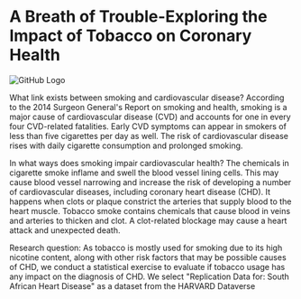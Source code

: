 # A Breath of Trouble-Exploring the Impact of Tobacco on Coronary Health
![GitHub Logo](https://www.google.com/url?sa=i&url=https%3A%2F%2Funsplash.com%2Fphotos%2Fhands-formed-together-with-red-heart-paint-cAtzHUz7Z8g&psig=AOvVaw3bJEXw1-bNg3feW0Rnyz0E&ust=1713278395000000&source=images&cd=vfe&opi=89978449&ved=0CBIQjRxqFwoTCKiS_cO5xIUDFQAAAAAdAAAAABAE)

What link exists between smoking and cardiovascular disease?
According to the 2014 Surgeon General's Report on smoking and health, smoking is a major cause of
cardiovascular disease (CVD) and accounts for one in every four CVD-related fatalities. Early CVD symptoms
can appear in smokers of less than five cigarettes per day as well. The risk of cardiovascular disease rises
with daily cigarette consumption and prolonged smoking.

In what ways does smoking impair cardiovascular health?
The chemicals in cigarette smoke inflame and swell the blood vessel lining cells. This may cause blood vessel
narrowing and increase the risk of developing a number of cardiovascular diseases, including coronary heart
disease (CHD). It happens when clots or plaque constrict the arteries that supply blood to the heart muscle.
Tobacco smoke contains chemicals that cause blood in veins and arteries to thicken and clot. A clot-related
blockage may cause a heart attack and unexpected death. 

Research question:
As tobacco is mostly used for smoking due to its high nicotine content, along with other risk factors that may
be possible causes of CHD, we conduct a statistical exercise to evaluate if tobacco usage has any impact on
the diagnosis of CHD. We select "Replication Data for: South African Heart Disease" as a dataset from the
HARVARD Dataverse
